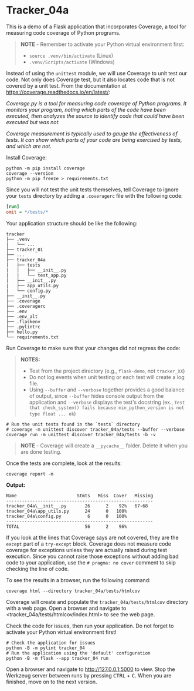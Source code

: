 # Tracker_04a

This is a demo of a Flask application that incorporates Coverage, a tool for measuring code coverage of Python programs.

> **NOTE** - Remember to activate your Python virtual environment first:
>
> - `source .venv/bin/activate` (Linux)
> - `.venv/Scripts/activate` (Windows)

Instead of using the `unittest` module, we will use Coverage to unit test our code. Not only does Coverage test, but it also locates code that is not covered by a unit test. From the documentation at <https://coverage.readthedocs.io/en/latest/>:

*Coverage.py is a tool for measuring code coverage of Python programs. It monitors your program, noting which parts of the code have been executed, then analyzes the source to identify code that could have been executed but was not.*

*Coverage measurement is typically used to gauge the effectiveness of tests. It can show which parts of your code are being exercised by tests, and which are not.*

Install Coverage:

```shell
python -m pip install coverage
coverage --version
python -m pip freeze > requirements.txt
```

Since you will not test the unit tests themselves, tell Coverage to ignore your `tests` directory by adding a `.coveragerc` file with the following code:

```ini
[run]
omit = */tests/*
```

Your application structure should be like the following:

```text
tracker
├── .venv
|   └── ...
├── tracker_01
├── ...
├── tracker_04a
|   ├── tests
|   |   ├── __init__.py
|   |   └── test_app.py
|   ├── __init__.py
|   ├── app_utils.py
|   └── config.py
├── __init__.py
├── .coverage
├── .coveragerc
├── .env
├── .env_alt
├── .flaskenv
├── .pylintrc
├── hello.py
└── requirements.txt
```

Run Coverage to make sure that your changes did not regress the code:

> **NOTES:**
>
> - Test from the project directory (e.g., `flask-demo`, not `tracker_XX`)
> - Do not log events when unit testing or each test will create a log file.
> - Using `--buffer` and `--verbose` together provides a good balance of output,
>   since `--buffer` hides console output from the application
>   and `--verbose` displays the test's docstring
>   (ex., `Test that check_system() fails because min_python_version is not type float ... ok`)

```shell
# Run the unit tests found in the `tests` directory
# coverage -m unittest discover tracker_04a/tests --buffer --verbose
coverage run -m unittest discover tracker_04a/tests -b -v
```

> **NOTE** - Coverage will create a `__pycache__` folder. Delete it when you are done testing.

Once the tests are complete, look at the results:

```shell
coverage report -m
```

**Output:**

```text
Name                       Stmts   Miss  Cover   Missing
--------------------------------------------------------
tracker_04a\__init__.py       26      2    92%   67-68
tracker_04a\app_utils.py      24      0   100%
tracker_04a\config.py          6      0   100%
--------------------------------------------------------
TOTAL                         56      2    96%
```

If you look at the lines that Coverage says are not covered, they are the `except` part of a `try-except` block. Coverage does not measure code coverage for exceptions unless they are actually raised during test execution. Since you cannot raise those exceptions without adding bad code to your application, use the `# pragma: no cover` comment to skip checking the line of code.

To see the results in a browser, run the following command:

```shell
coverage html --directory tracker_04a/tests/htmlcov
```

Coverage will create and populate the `tracker_04a/tests/htmlcov` directory with a web page. Open a browser and navigate to <tracker_04a/tests/htmlcov/index.html> to see the web page.

Check the code for issues, then run your application. Do not forget to activate your Python virtual environment first!

```shell
# Check the application for issues
python -B -m pylint tracker_04
# Run the application using the 'default' configuration
python -B -m flask --app tracker_04 run
```

Open a browser and navigate to <http://127.0.0.1:5000> to view. Stop the Werkzeug server between runs by pressing <kbd>CTRL</kbd> +  <kbd>C</kbd>. When you are finished, move on to the next version.
